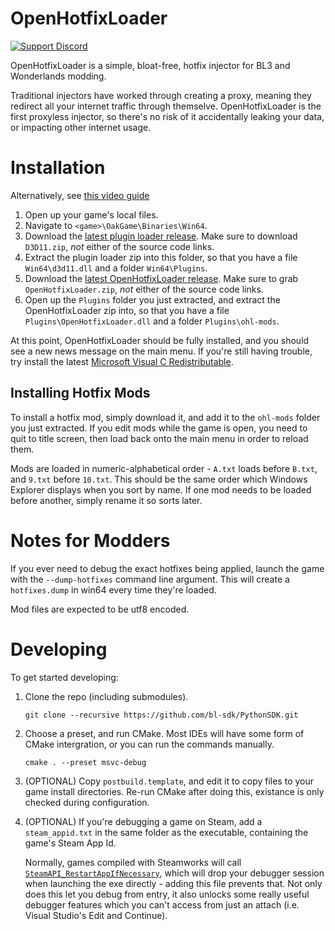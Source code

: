 # OpenHotfixLoader
[![Support Discord](https://img.shields.io/static/v1?label=&message=Support%20Discord&logo=discord&color=424)](https://discord.gg/bXeqV8Ef9R)

OpenHotfixLoader is a simple, bloat-free, hotfix injector for BL3 and Wonderlands modding.

Traditional injectors have worked through creating a proxy, meaning they redirect all your internet
traffic through themselve. OpenHotfixLoader is the first proxyless injector, so there's no risk of
it accidentally leaking your data, or impacting other internet usage.

# Installation
Alternatively, see [this video guide](https://youtu.be/gHX3dtZIojY)

1. Open up your game's local files.
2. Navigate to `<game>\OakGame\Binaries\Win64`.
3. Download the [latest plugin loader release](https://github.com/FromDarkHell/BL3DX11Injection/releases/).
   Make sure to download `D3D11.zip`, *not* either of the source code links.
4. Extract the plugin loader zip into this folder, so that you have a file `Win64\d3d11.dll` and a
   folder `Win64\Plugins`.
5. Download the [latest OpenHotfixLoader release](https://github.com/apple1417/OpenHotfixLoader/releases).
   Make sure to grab `OpenHotfixLoader.zip`, *not* either of the source code links.
6. Open up the `Plugins` folder you just extracted, and extract the OpenHotfixLoader zip into, so
   that you have a file `Plugins\OpenHotfixLoader.dll` and a folder `Plugins\ohl-mods`.

At this point, OpenHotfixLoader should be fully installed, and you should see a new news message on
the main menu. If you're still having trouble, try install the latest
[Microsoft Visual C Redistributable](https://aka.ms/vs/17/release/vc_redist.x64.exe).

## Installing Hotfix Mods
To install a hotfix mod, simply download it, and add it to the `ohl-mods` folder you just extracted.
If you edit mods while the game is open, you need to quit to title screen, then load back onto the
main menu in order to reload them.

Mods are loaded in numeric-alphabetical order - `A.txt` loads before `B.txt`, and `9.txt` before
`10.txt`. This should be the same order which Windows Explorer displays when you sort by name. If
one mod needs to be loaded before another, simply rename it so sorts later.


# Notes for Modders
If you ever need to debug the exact hotfixes being applied, launch the game with the
`--dump-hotfixes` command line argument. This will create a `hotfixes.dump` in win64 every time
they're loaded.

Mod files are expected to be utf8 encoded.

# Developing
To get started developing:

1. Clone the repo (including submodules).
   ```
   git clone --recursive https://github.com/bl-sdk/PythonSDK.git
   ```

2. Choose a preset, and run CMake. Most IDEs will have some form of CMake intergration, or you can
   run the commands manually.
   ```
   cmake . --preset msvc-debug
   ```

3. (OPTIONAL) Copy `postbuild.template`, and edit it to copy files to your game install directories.
   Re-run CMake after doing this, existance is only checked during configuration.

4. (OPTIONAL) If you're debugging a game on Steam, add a `steam_appid.txt` in the same folder as the
   executable, containing the game's Steam App Id.

   Normally, games compiled with Steamworks will call
   [`SteamAPI_RestartAppIfNecessary`](https://partner.steamgames.com/doc/sdk/api#SteamAPI_RestartAppIfNecessary),
   which will drop your debugger session when launching the exe directly - adding this file prevents
   that. Not only does this let you debug from entry, it also unlocks some really useful debugger
   features which you can't access from just an attach (i.e. Visual Studio's Edit and Continue).
